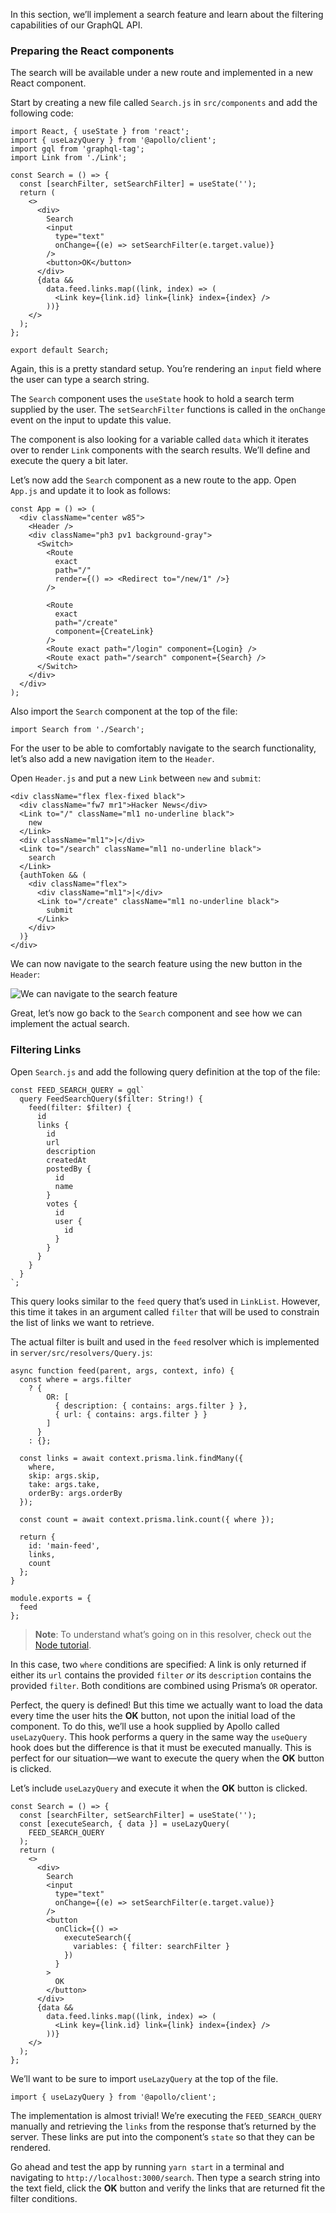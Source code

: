 In this section, we’ll implement a search feature and learn about the filtering capabilities of our GraphQL API.

### Preparing the React components

The search will be available under a new route and implemented in a new React component.

Start by creating a new file called `Search.js` in `src/components` and add the following code:

    import React, { useState } from 'react';
    import { useLazyQuery } from '@apollo/client';
    import gql from 'graphql-tag';
    import Link from './Link';

    const Search = () => {
      const [searchFilter, setSearchFilter] = useState('');
      return (
        <>
          <div>
            Search
            <input
              type="text"
              onChange={(e) => setSearchFilter(e.target.value)}
            />
            <button>OK</button>
          </div>
          {data &&
            data.feed.links.map((link, index) => (
              <Link key={link.id} link={link} index={index} />
            ))}
        </>
      );
    };

    export default Search;

Again, this is a pretty standard setup. You’re rendering an `input` field where the user can type a search string.

The `Search` component uses the `useState` hook to hold a search term supplied by the user. The `setSearchFilter` functions is called in the `onChange` event on the input to update this value.

The component is also looking for a variable called `data` which it iterates over to render `Link` components with the search results. We’ll define and execute the query a bit later.

Let’s now add the `Search` component as a new route to the app. Open `App.js` and update it to look as follows:

    const App = () => (
      <div className="center w85">
        <Header />
        <div className="ph3 pv1 background-gray">
          <Switch>
            <Route
              exact
              path="/"
              render={() => <Redirect to="/new/1" />}
            />

            <Route
              exact
              path="/create"
              component={CreateLink}
            />
            <Route exact path="/login" component={Login} />
            <Route exact path="/search" component={Search} />
          </Switch>
        </div>
      </div>
    );

Also import the `Search` component at the top of the file:

    import Search from './Search';

For the user to be able to comfortably navigate to the search functionality, let’s also add a new navigation item to the `Header`.

Open `Header.js` and put a new `Link` between `new` and `submit`:

    <div className="flex flex-fixed black">
      <div className="fw7 mr1">Hacker News</div>
      <Link to="/" className="ml1 no-underline black">
        new
      </Link>
      <div className="ml1">|</div>
      <Link to="/search" className="ml1 no-underline black">
        search
      </Link>
      {authToken && (
        <div className="flex">
          <div className="ml1">|</div>
          <Link to="/create" className="ml1 no-underline black">
            submit
          </Link>
        </div>
      )}
    </div>

We can now navigate to the search feature using the new button in the `Header`:

![We can navigate to the search feature](https://imgur.com/7R4RlyG.png)

Great, let’s now go back to the `Search` component and see how we can implement the actual search.

### Filtering Links

Open `Search.js` and add the following query definition at the top of the file:

    const FEED_SEARCH_QUERY = gql`
      query FeedSearchQuery($filter: String!) {
        feed(filter: $filter) {
          id
          links {
            id
            url
            description
            createdAt
            postedBy {
              id
              name
            }
            votes {
              id
              user {
                id
              }
            }
          }
        }
      }
    `;

This query looks similar to the `feed` query that’s used in `LinkList`. However, this time it takes in an argument called `filter` that will be used to constrain the list of links we want to retrieve.

The actual filter is built and used in the `feed` resolver which is implemented in `server/src/resolvers/Query.js`:

    async function feed(parent, args, context, info) {
      const where = args.filter
        ? {
            OR: [
              { description: { contains: args.filter } },
              { url: { contains: args.filter } }
            ]
          }
        : {};

      const links = await context.prisma.link.findMany({
        where,
        skip: args.skip,
        take: args.take,
        orderBy: args.orderBy
      });

      const count = await context.prisma.link.count({ where });

      return {
        id: 'main-feed',
        links,
        count
      };
    }

    module.exports = {
      feed
    };

> **Note**: To understand what’s going on in this resolver, check out the [Node tutorial](https://www.howtographql.com/graphql-js/0-introduction/).

In this case, two `where` conditions are specified: A link is only returned if either its `url` contains the provided `filter` _or_ its `description` contains the provided `filter`. Both conditions are combined using Prisma’s `OR` operator.

Perfect, the query is defined! But this time we actually want to load the data every time the user hits the **OK** button, not upon the initial load of the component. To do this, we’ll use a hook supplied by Apollo called `useLazyQuery`. This hook performs a query in the same way the `useQuery` hook does but the difference is that it must be executed manually. This is perfect for our situation––we want to execute the query when the **OK** button is clicked.

Let’s include `useLazyQuery` and execute it when the **OK** button is clicked.

    const Search = () => {
      const [searchFilter, setSearchFilter] = useState('');
      const [executeSearch, { data }] = useLazyQuery(
        FEED_SEARCH_QUERY
      );
      return (
        <>
          <div>
            Search
            <input
              type="text"
              onChange={(e) => setSearchFilter(e.target.value)}
            />
            <button
              onClick={() =>
                executeSearch({
                  variables: { filter: searchFilter }
                })
              }
            >
              OK
            </button>
          </div>
          {data &&
            data.feed.links.map((link, index) => (
              <Link key={link.id} link={link} index={index} />
            ))}
        </>
      );
    };

We’ll want to be sure to import `useLazyQuery` at the top of the file.

    import { useLazyQuery } from '@apollo/client';

The implementation is almost trivial! We’re executing the `FEED_SEARCH_QUERY` manually and retrieving the `links` from the response that’s returned by the server. These links are put into the component’s `state` so that they can be rendered.

Go ahead and test the app by running `yarn start` in a terminal and navigating to `http://localhost:3000/search`. Then type a search string into the text field, click the **OK** button and verify the links that are returned fit the filter conditions.

